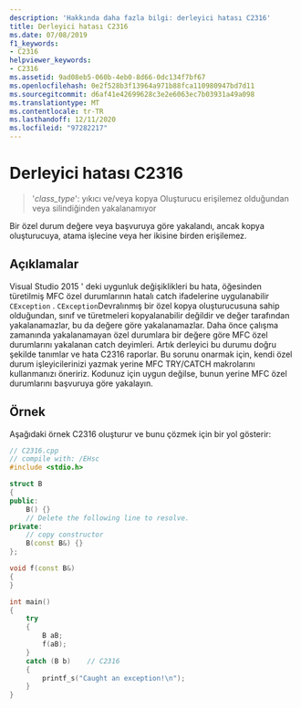 ```yaml
---
description: 'Hakkında daha fazla bilgi: derleyici hatası C2316'
title: Derleyici hatası C2316
ms.date: 07/08/2019
f1_keywords:
- C2316
helpviewer_keywords:
- C2316
ms.assetid: 9ad08eb5-060b-4eb0-8d66-0dc134f7bf67
ms.openlocfilehash: 0e2f528b3f13964a971b88fca110980947bd7d11
ms.sourcegitcommit: d6af41e42699628c3e2e6063ec7b03931a49a098
ms.translationtype: MT
ms.contentlocale: tr-TR
ms.lasthandoff: 12/11/2020
ms.locfileid: "97282217"
---
```

# <a name="compiler-error-c2316"></a>Derleyici hatası C2316

> '*class_type*': yıkıcı ve/veya kopya Oluşturucu erişilemez olduğundan veya silindiğinden yakalanamıyor

Bir özel durum değere veya başvuruya göre yakalandı, ancak kopya oluşturucuya, atama işlecine veya her ikisine birden erişilemez.

## <a name="remarks"></a>Açıklamalar

Visual Studio 2015 ' deki uygunluk değişiklikleri bu hata, öğesinden türetilmiş MFC özel durumlarının hatalı catch ifadelerine uygulanabilir `CException` . `CException`Devralınmış bir özel kopya oluşturucusuna sahip olduğundan, sınıf ve türetmeleri kopyalanabilir değildir ve değer tarafından yakalanamazlar, bu da değere göre yakalanamazlar. Daha önce çalışma zamanında yakalanamayan özel durumlara bir değere göre MFC özel durumlarını yakalanan catch deyimleri. Artık derleyici bu durumu doğru şekilde tanımlar ve hata C2316 raporlar. Bu sorunu onarmak için, kendi özel durum işleyicilerinizi yazmak yerine MFC TRY/CATCH makrolarını kullanmanızı öneririz. Kodunuz için uygun değilse, bunun yerine MFC özel durumlarını başvuruya göre yakalayın.

## <a name="example"></a>Örnek

Aşağıdaki örnek C2316 oluşturur ve bunu çözmek için bir yol gösterir:

```cpp
// C2316.cpp
// compile with: /EHsc
#include <stdio.h>

struct B
{
public:
    B() {}
    // Delete the following line to resolve.
private:
    // copy constructor
    B(const B&) {}
};

void f(const B&)
{
}

int main()
{
    try
    {
        B aB;
        f(aB);
    }
    catch (B b)    // C2316
    {
        printf_s("Caught an exception!\n");
    }
}
```
